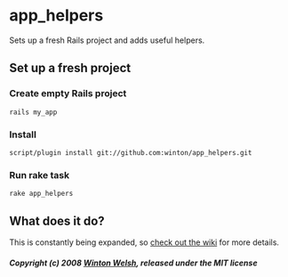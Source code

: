 app_helpers
===========

Sets up a fresh Rails project and adds useful helpers. 


Set up a fresh project
----------------------

### Create empty Rails project

	rails my_app

### Install

	script/plugin install git://github.com:winton/app_helpers.git

### Run rake task

	rake app_helpers


What does it do?
----------------

This is constantly being expanded, so [check out the wiki](http://github.com/winton/app_helpers/wikis) for more details.


##### Copyright (c) 2008 [Winton Welsh](mailto:mail@wintoni.us), released under the MIT license